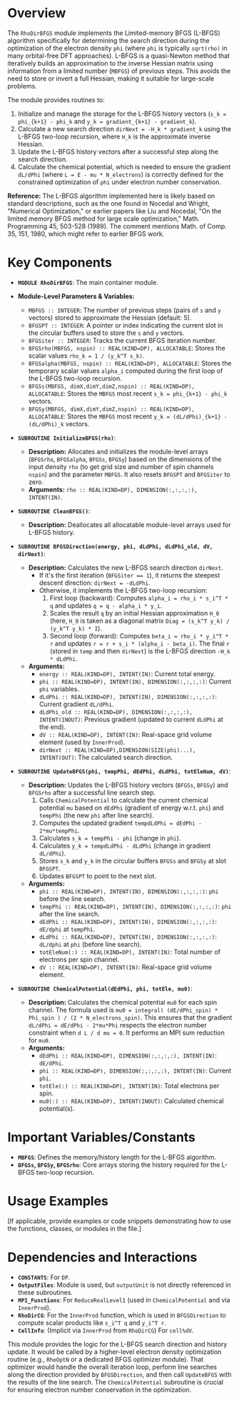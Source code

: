 # Overview

The `RhoDirBFGS` module implements the Limited-memory BFGS (L-BFGS) algorithm specifically for determining the search direction during the optimization of the electron density `phi` (where `phi` is typically `sqrt(rho)` in many orbital-free DFT approaches). L-BFGS is a quasi-Newton method that iteratively builds an approximation to the inverse Hessian matrix using information from a limited number (`MBFGS`) of previous steps. This avoids the need to store or invert a full Hessian, making it suitable for large-scale problems.

The module provides routines to:
1.  Initialize and manage the storage for the L-BFGS history vectors (`s_k = phi_{k+1} - phi_k` and `y_k = gradient_{k+1} - gradient_k`).
2.  Calculate a new search direction `dirNext = -H_k * gradient_k` using the L-BFGS two-loop recursion, where `H_k` is the approximate inverse Hessian.
3.  Update the L-BFGS history vectors after a successful step along the search direction.
4.  Calculate the chemical potential, which is needed to ensure the gradient `dL/dPhi` (where `L = E - mu * N_electrons`) is correctly defined for the constrained optimization of `phi` under electron number conservation.

**Reference:**
The L-BFGS algorithm implemented here is likely based on standard descriptions, such as the one found in Nocedal and Wright, "Numerical Optimization," or earlier papers like Liu and Nocedal, "On the limited memory BFGS method for large scale optimization," Math. Programming 45, 503-528 (1989). The comment mentions Math. of Comp. 35, 151, 1980, which might refer to earlier BFGS work.

# Key Components

- **`MODULE RhoDirBFGS`**: The main container module.

- **Module-Level Parameters & Variables:**
    - `MBFGS :: INTEGER`: The number of previous steps (pairs of `s` and `y` vectors) stored to approximate the Hessian (default: 5).
    - `BFGSPT :: INTEGER`: A pointer or index indicating the current slot in the circular buffers used to store the `s` and `y` vectors.
    - `BFGSiter :: INTEGER`: Tracks the current BFGS iteration number.
    - `BFGSrho(MBFGS, nspin) :: REAL(KIND=DP), ALLOCATABLE`: Stores the scalar values `rho_k = 1 / (y_k^T s_k)`.
    - `BFGSalpha(MBFGS, nspin) :: REAL(KIND=DP), ALLOCATABLE`: Stores the temporary scalar values `alpha_i` computed during the first loop of the L-BFGS two-loop recursion.
    - `BFGSs(MBFGS, dimX,dimY,dimZ,nspin) :: REAL(KIND=DP), ALLOCATABLE`: Stores the `MBFGS` most recent `s_k = phi_{k+1} - phi_k` vectors.
    - `BFGSy(MBFGS, dimX,dimY,dimZ,nspin) :: REAL(KIND=DP), ALLOCATABLE`: Stores the `MBFGS` most recent `y_k = (dL/dPhi)_{k+1} - (dL/dPhi)_k` vectors.

- **`SUBROUTINE InitializeBFGS(rho)`**:
  - **Description:** Allocates and initializes the module-level arrays (`BFGSrho`, `BFGSalpha`, `BFGSs`, `BFGSy`) based on the dimensions of the input density `rho` (to get grid size and number of spin channels `nspin`) and the parameter `MBFGS`. It also resets `BFGSPT` and `BFGSiter` to zero.
  - **Arguments:** `rho :: REAL(KIND=DP), DIMENSION(:,:,:,:), INTENT(IN)`.

- **`SUBROUTINE CleanBFGS()`**:
  - **Description:** Deallocates all allocatable module-level arrays used for L-BFGS history.

- **`SUBROUTINE BFGSDirection(energy, phi, dLdPhi, dLdPhi_old, dV, dirNext)`**:
  - **Description:** Calculates the new L-BFGS search direction `dirNext`.
    - If it's the first iteration (`BFGSiter == 1`), it returns the steepest descent direction: `dirNext = -dLdPhi`.
    - Otherwise, it implements the L-BFGS two-loop recursion:
        1.  First loop (backward): Computes `alpha_i = rho_i * s_i^T * q` and updates `q = q - alpha_i * y_i`.
        2.  Scales the result `q` by an initial Hessian approximation `H_0` (here, `H_0` is taken as a diagonal matrix `Diag = (s_k^T y_k) / (y_k^T y_k) * I`).
        3.  Second loop (forward): Computes `beta_i = rho_i * y_i^T * r` and updates `r = r + s_i * (alpha_i - beta_i)`.
    The final `r` (stored in `temp` and then `dirNext`) is the L-BFGS direction `-H_k * dLdPhi`.
  - **Arguments:**
    - `energy :: REAL(KIND=DP), INTENT(IN)`: Current total energy.
    - `phi :: REAL(KIND=DP), INTENT(IN), DIMENSION(:,:,:,:)`: Current `phi` variables.
    - `dLdPhi :: REAL(KIND=DP), INTENT(IN), DIMENSION(:,:,:,:)`: Current gradient `dL/dPhi`.
    - `dLdPhi_old :: REAL(KIND=DP), DIMENSION(:,:,:,:), INTENT(INOUT)`: Previous gradient (updated to current `dLdPhi` at the end).
    - `dV :: REAL(KIND=DP), INTENT(IN)`: Real-space grid volume element (used by `InnerProd`).
    - `dirNext :: REAL(KIND=DP),DIMENSION(SIZE(phi)...), INTENT(OUT)`: The calculated search direction.

- **`SUBROUTINE UpdateBFGS(phi, tempPhi, dEdPhi, dLdPhi, totEleNum, dV)`**:
  - **Description:** Updates the L-BFGS history vectors (`BFGSs`, `BFGSy`) and `BFGSrho` after a successful line search step.
    1.  Calls `ChemicalPotential` to calculate the current chemical potential `mu` based on `dEdPhi` (gradient of energy w.r.t. `phi`) and `tempPhi` (the new `phi` after line search).
    2.  Computes the updated gradient `tempdLdPhi = dEdPhi - 2*mu*tempPhi`.
    3.  Calculates `s_k = tempPhi - phi` (change in `phi`).
    4.  Calculates `y_k = tempdLdPhi - dLdPhi` (change in gradient `dL/dPhi`).
    5.  Stores `s_k` and `y_k` in the circular buffers `BFGSs` and `BFGSy` at slot `BFGSPT`.
    6.  Updates `BFGSPT` to point to the next slot.
  - **Arguments:**
    - `phi :: REAL(KIND=DP), INTENT(IN), DIMENSION(:,:,:,:)`: `phi` before the line search.
    - `tempPhi :: REAL(KIND=DP), INTENT(IN), DIMENSION(:,:,:,:)`: `phi` after the line search.
    - `dEdPhi :: REAL(KIND=DP), INTENT(IN), DIMENSION(:,:,:,:)`: `dE/dphi` at `tempPhi`.
    - `dLdPhi :: REAL(KIND=DP), INTENT(IN), DIMENSION(:,:,:,:)`: `dL/dphi` at `phi` (before line search).
    - `totEleNum(:) :: REAL(KIND=DP), INTENT(IN)`: Total number of electrons per spin channel.
    - `dV :: REAL(KIND=DP), INTENT(IN)`: Real-space grid volume element.

- **`SUBROUTINE ChemicalPotential(dEdPhi, phi, totEle, mu0)`**:
  - **Description:** Calculates the chemical potential `mu0` for each spin channel. The formula used is `mu0 = integral( (dE/dPhi_spin) * Phi_spin ) / (2 * N_electrons_spin)`. This ensures that the gradient `dL/dPhi = dE/dPhi - 2*mu*Phi` respects the electron number constraint when `d L / d mu = 0`. It performs an MPI sum reduction for `mu0`.
  - **Arguments:**
    - `dEdPhi :: REAL(KIND=DP), DIMENSION(:,:,:,:), INTENT(IN)`: `dE/dPhi`.
    - `phi :: REAL(KIND=DP), DIMENSION(:,:,:,:), INTENT(IN)`: Current `phi`.
    - `totEle(:) :: REAL(KIND=DP), INTENT(IN)`: Total electrons per spin.
    - `mu0(:) :: REAL(KIND=DP), INTENT(INOUT)`: Calculated chemical potential(s).

# Important Variables/Constants

- **`MBFGS`**: Defines the memory/history length for the L-BFGS algorithm.
- **`BFGSs`, `BFGSy`, `BFGSrho`**: Core arrays storing the history required for the L-BFGS two-loop recursion.

# Usage Examples

[If applicable, provide examples or code snippets demonstrating how to use the functions, classes, or modules in the file.]

# Dependencies and Interactions

- **`CONSTANTS`**: For `DP`.
- **`OutputFiles`**: Module is used, but `outputUnit` is not directly referenced in these subroutines.
- **`MPI_Functions`**: For `ReduceRealLevel1` (used in `ChemicalPotential` and via `InnerProd`).
- **`RhoDirCG`**: For the `InnerProd` function, which is used in `BFGSDirection` to compute scalar products like `s_i^T q` and `y_i^T r`.
- **`CellInfo`**: (Implicit via `InnerProd` from `RhoDirCG`) For `cell%dV`.

This module provides the logic for the L-BFGS search direction and history update. It would be called by a higher-level electron density optimization routine (e.g., `RhoOptN` or a dedicated BFGS optimizer module). That optimizer would handle the overall iteration loop, perform line searches along the direction provided by `BFGSDirection`, and then call `UpdateBFGS` with the results of the line search. The `ChemicalPotential` subroutine is crucial for ensuring electron number conservation in the optimization.
